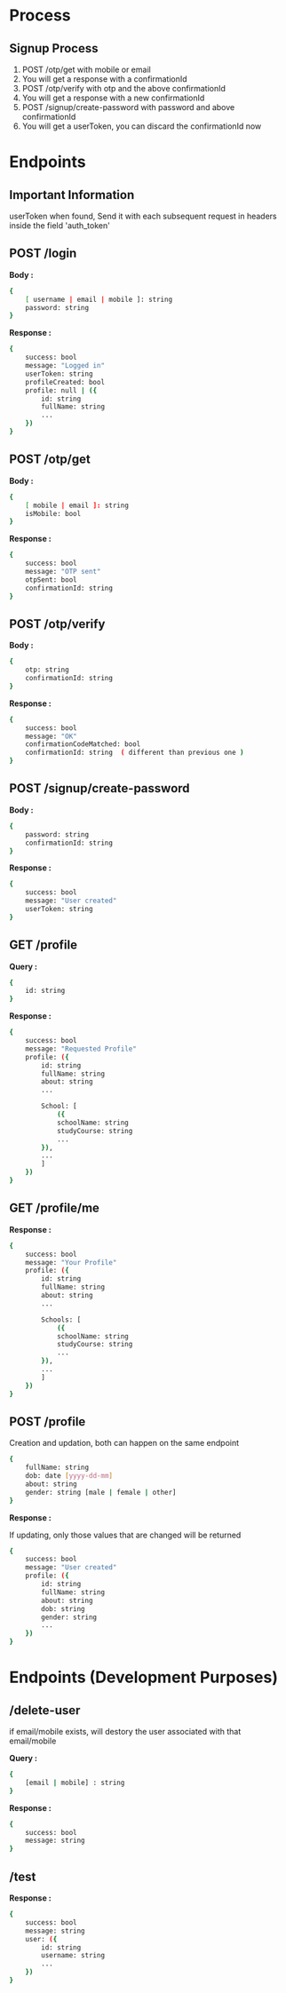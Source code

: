 # Process

## Signup Process

1. POST /otp/get with mobile or email
2. You will get a response with a confirmationId
3. POST /otp/verify with otp and the above confirmationId
4. You will get a response with a new confirmationId
5. POST /signup/create-password with password and above confirmationId
6. You will get a userToken, you can discard the confirmationId now

# Endpoints

## Important Information

userToken when found, Send it with each subsequent request in headers \
inside the field 'auth_token'

## POST /login

**Body :**

```sh
{
    [ username | email | mobile ]: string
    password: string
}
```

**Response :**

```sh
{
    success: bool
    message: "Logged in"
    userToken: string
    profileCreated: bool
    profile: null | ({
        id: string
        fullName: string
        ...
    })
}
```

## POST /otp/get

**Body :**

```sh
{
    [ mobile | email ]: string
    isMobile: bool
}
```

**Response :**

```sh
{
    success: bool
    message: "OTP sent"
    otpSent: bool
    confirmationId: string
}
```

## POST /otp/verify

**Body :**

```sh
{
    otp: string
    confirmationId: string
}
```

**Response :**

```sh
{
    success: bool
    message: "OK"
    confirmationCodeMatched: bool
    confirmationId: string  ( different than previous one )
}
```

## POST /signup/create-password

**Body :**

```sh
{
    password: string
    confirmationId: string
}
```

**Response :**

```sh
{
    success: bool
    message: "User created"
    userToken: string
}
```

## GET /profile

**Query :**

```sh
{
    id: string
}
```

**Response :**

```sh
{
    success: bool
    message: "Requested Profile"
    profile: ({
        id: string
        fullName: string
        about: string
        ...

        School: [
            ({
            schoolName: string
            studyCourse: string
            ...
        }),
        ...
        ]
    })
}
```

## GET /profile/me

**Response :**

```sh
{
    success: bool
    message: "Your Profile"
    profile: ({
        id: string
        fullName: string
        about: string
        ...

        Schools: [
            ({
            schoolName: string
            studyCourse: string
            ...
        }),
        ...
        ]
    })
}
```

## POST /profile

Creation and updation, both can happen on the same endpoint

```sh
{
    fullName: string
    dob: date [yyyy-dd-mm]
    about: string
    gender: string [male | female | other]
}
```

**Response :**

If updating, only those values that are changed will be returned

```sh
{
    success: bool
    message: "User created"
    profile: ({
        id: string
        fullName: string
        about: string
        dob: string
        gender: string
        ...
    })
}
```

# Endpoints (Development Purposes)

## /delete-user

if email/mobile exists, will destory the user associated with that email/mobile

**Query :**

```sh
{
    [email | mobile] : string
}
```

**Response :**

```sh
{
    success: bool
    message: string
}
```

## /test

**Response :**

```sh
{
    success: bool
    message: string
    user: ({
        id: string
        username: string
        ...
    })
}
```
